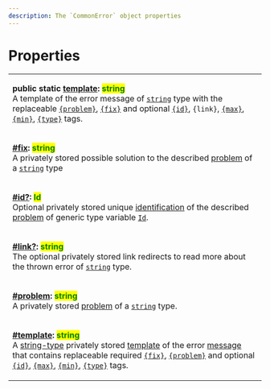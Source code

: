 ```yaml
---
description: The `CommonError` object properties
---
```


# Properties

|                                                                                                                                                                                                                                                                                                                                                                                                                                                                                                                                                                                                                                                                                                                                                                                                                                                                         |
| ----------------------------------------------------------------------------------------------------------------------------------------------------------------------------------------------------------------------------------------------------------------------------------------------------------------------------------------------------------------------------------------------------------------------------------------------------------------------------------------------------------------------------------------------------------------------------------------------------------------------------------------------------------------------------------------------------------------------------------------------------------------------------------------------------------------------------------------------------------------------- |
| <p><strong>public static</strong> <a href="static-template.md"><strong>template</strong></a><strong>: </strong><mark style="color:green;"><strong>string</strong></mark><br>A template of the error message of <a href="https://developer.mozilla.org/en-US/docs/Web/JavaScript/Reference/Global_Objects/String"><code>string</code></a> type with the replaceable <a href="../constructor.md#problem"><code>{problem}</code></a>, <a href="../constructor.md#fix"><code>{fix}</code></a> and optional <a href="../constructor.md#id"><code>{id}</code></a>, <code>{link}</code>, <a href="../constructor.md#max"><code>{max}</code></a>, <a href="../constructor.md#min"><code>{min}</code></a>, <a href="../constructor.md#type"><code>{type}</code></a> tags.</p>                                                                                                    |
| <p><strong></strong><a href="fix.md"><strong>#fix</strong></a><strong>: </strong><mark style="color:green;"><strong>string</strong></mark><br>A privately stored possible solution to the described <a href="../../getting-started/basic-concepts.md#problem">problem</a> of a <a href="https://developer.mozilla.org/en-US/docs/Web/JavaScript/Reference/Global_Objects/String"><code>string</code></a> type</p>                                                                                                                                                                                                                                                                                                                                                                                                                                                       |
| <p><strong></strong><a href="id.md"><strong>#id?</strong></a><strong>: </strong><mark style="color:green;"><strong>Id</strong></mark><br>Optional privately stored unique <a href="../../getting-started/basic-concepts.md#identification">identification</a> of the described <a href="../../getting-started/basic-concepts.md#problem">problem</a> of generic type variable <a href="../generic-type-variables.md#commonerror-less-than-id-greater-than"><code>Id</code></a>.</p>                                                                                                                                                                                                                                                                                                                                                                                     |
| <p><strong></strong><a href="link.md"><strong>#link?</strong></a><strong>: </strong><mark style="color:green;"><strong>string</strong></mark><br>The optional privately stored link redirects to read more about the thrown error of <a href="https://developer.mozilla.org/en-US/docs/Web/JavaScript/Reference/Global_Objects/String"><code>string</code></a> type.</p>                                                                                                                                                                                                                                                                                                                                                                                                                                                                                                |
| <p><strong></strong><a href="problem.md"><strong>#problem</strong></a><strong>: </strong><mark style="color:green;"><strong>string</strong></mark><br>A privately stored <a href="../../getting-started/basic-concepts.md#problem">problem</a> of a <a href="https://developer.mozilla.org/en-US/docs/Web/JavaScript/Reference/Global_Objects/String"><code>string</code></a> type.</p>                                                                                                                                                                                                                                                                                                                                                                                                                                                                                 |
| <p><strong></strong><a href="template.md"><strong>#template</strong></a><strong>: </strong><mark style="color:green;"><strong>string</strong></mark><br>A <a href="https://developer.mozilla.org/en-US/docs/Web/JavaScript/Reference/Global_Objects/String">string-type</a> privately stored <a href="../../getting-started/basic-concepts.md#template">template</a> of the error <a href="../../getting-started/basic-concepts.md#message">message</a> that contains replaceable required <a href="../constructor.md#fix"><code>{fix}</code></a>, <a href="../constructor.md#problem"><code>{problem}</code></a> and optional <a href="../constructor.md#id"><code>{id}</code></a>, <a href="../constructor.md#max"><code>{max}</code></a>, <a href="../constructor.md#min"><code>{min}</code></a>, <a href="../constructor.md#type"><code>{type}</code></a> tags.</p> |
